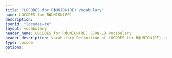 ```yaml
---
title: "LOCODES for R�UNION(RE) Vocabulary"
name: LOCODES for R�UNION(RE) 
description: 
jsonid: "locodes-re"
layout: vocabulary
header_name: LOCODES for R�UNION(RE) JSON-LD Vocabulary
header_description: Vocabulary Definition of LOCODES for R�UNION(RE) semantics in HTML format. JSON-LD format is available at [locodes-re.jsonld](/vocabulary/locodes-re.jsonld)
type: locode
options:
---
```

